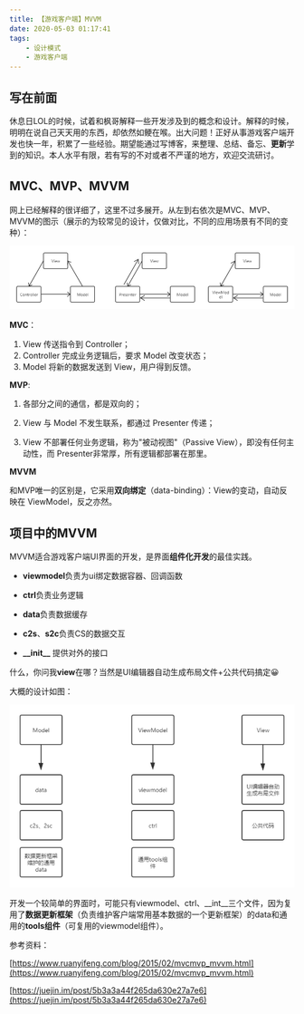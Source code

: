 ```yaml
---
title: 【游戏客户端】MVVM
date: 2020-05-03 01:17:41
tags: 
    - 设计模式
    - 游戏客户端
---
```


## 写在前面

休息日LOL的时候，试着和枫哥解释一些开发涉及到的概念和设计。解释的时候，明明在说自己天天用的东西，却依然如鲠在喉。出大问题！正好从事游戏客户端开发也快一年，积累了一些经验。期望能通过写博客，来整理、总结、备忘、**更新**学到的知识。本人水平有限，若有写的不对或者不严谨的地方，欢迎交流研讨。

<!-- more -->

## MVC、MVP、MVVM

网上已经解释的很详细了，这里不过多展开。从左到右依次是MVC、MVP、MVVM的图示（展示的为较常见的设计，仅做对比，不同的应用场景有不同的变种）：

![20200502203748-未命名文件.png](https://raw.githubusercontent.com/GochenRyan/ImgHost/master/img/20200502203748-%E6%9C%AA%E5%91%BD%E5%90%8D%E6%96%87%E4%BB%B6.png)

**MVC**：

1. View 传送指令到 Controller；
2. Controller 完成业务逻辑后，要求 Model 改变状态；
3. Model 将新的数据发送到 View，用户得到反馈。

**MVP**:

1. 各部分之间的通信，都是双向的；

2. View 与 Model 不发生联系，都通过 Presenter 传递；

3. View 不部署任何业务逻辑，称为"被动视图"（Passive View），即没有任何主动性，而 Presenter非常厚，所有逻辑都部署在那里。

**MVVM**

和MVP唯一的区别是，它采用**双向绑定**（data-binding）：View的变动，自动反映在 ViewModel，反之亦然。

## 项目中的MVVM

MVVM适合游戏客户端UI界面的开发，是界面**组件化开发**的最佳实践。

* **viewmodel**负责为ui绑定数据容器、回调函数

* **ctrl**负责业务逻辑

* **data**负责数据缓存

* **c2s**、**s2c**负责CS的数据交互

* **\_\_init\_\_** 提供对外的接口

什么，你问我**view**在哪？当然是UI编辑器自动生成布局文件+公共代码搞定😀

大概的设计如图：



![20200503004643-未命名文件 (1).png](https://raw.githubusercontent.com/GochenRyan/ImgHost/master/img/20200503004643-%E6%9C%AA%E5%91%BD%E5%90%8D%E6%96%87%E4%BB%B6%20(1).png)

开发一个较简单的界面时，可能只有viewmodel、ctrl、\_\_int\_\_三个文件，因为复用了**数据更新框架**（负责维护客户端常用基本数据的一个更新框架）的data和通用的**tools组件**（可复用的viewmodel组件）。



参考资料：

[https://www.ruanyifeng.com/blog/2015/02/mvcmvp_mvvm.html](https://www.ruanyifeng.com/blog/2015/02/mvcmvp_mvvm.html)

[https://juejin.im/post/5b3a3a44f265da630e27a7e6](https://juejin.im/post/5b3a3a44f265da630e27a7e6)


